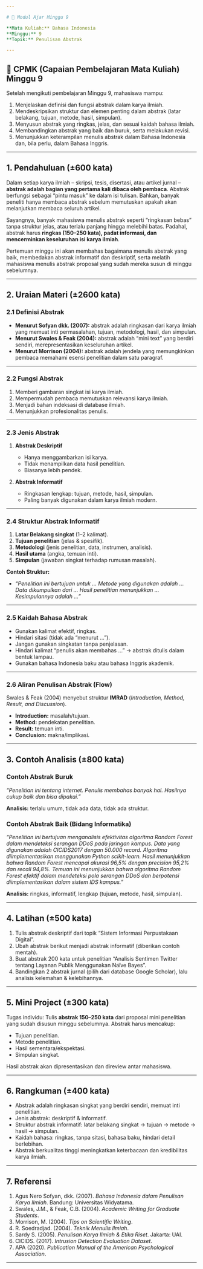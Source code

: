 ```yaml
---

# 📘 Modul Ajar Minggu 9

**Mata Kuliah:** Bahasa Indonesia
**Minggu:** 9
**Topik:** Penulisan Abstrak

---
```


## 🎯 CPMK (Capaian Pembelajaran Mata Kuliah) Minggu 9

Setelah mengikuti pembelajaran Minggu 9, mahasiswa mampu:

1. Menjelaskan definisi dan fungsi abstrak dalam karya ilmiah.
2. Mendeskripsikan struktur dan elemen penting dalam abstrak (latar belakang, tujuan, metode, hasil, simpulan).
3. Menyusun abstrak yang ringkas, jelas, dan sesuai kaidah bahasa ilmiah.
4. Membandingkan abstrak yang baik dan buruk, serta melakukan revisi.
5. Menunjukkan keterampilan menulis abstrak dalam Bahasa Indonesia dan, bila perlu, dalam Bahasa Inggris.

---

## 1. Pendahuluan (±600 kata)

Dalam setiap karya ilmiah – skripsi, tesis, disertasi, atau artikel jurnal – **abstrak adalah bagian yang pertama kali dibaca oleh pembaca**. Abstrak berfungsi sebagai “pintu masuk” ke dalam isi tulisan. Bahkan, banyak peneliti hanya membaca abstrak sebelum memutuskan apakah akan melanjutkan membaca seluruh artikel.

Sayangnya, banyak mahasiswa menulis abstrak seperti “ringkasan bebas” tanpa struktur jelas, atau terlalu panjang hingga melebihi batas. Padahal, abstrak harus **ringkas (150–250 kata), padat informasi, dan mencerminkan keseluruhan isi karya ilmiah**.

Pertemuan minggu ini akan membahas bagaimana menulis abstrak yang baik, membedakan abstrak informatif dan deskriptif, serta melatih mahasiswa menulis abstrak proposal yang sudah mereka susun di minggu sebelumnya.

---

## 2. Uraian Materi (±2600 kata)

### 2.1 Definisi Abstrak

* **Menurut Sofyan dkk. (2007):** abstrak adalah ringkasan dari karya ilmiah yang memuat inti permasalahan, tujuan, metodologi, hasil, dan simpulan.
* **Menurut Swales & Feak (2004):** abstrak adalah “mini text” yang berdiri sendiri, merepresentasikan keseluruhan artikel.
* **Menurut Morrison (2004):** abstrak adalah jendela yang memungkinkan pembaca memahami esensi penelitian dalam satu paragraf.

---

### 2.2 Fungsi Abstrak

1. Memberi gambaran singkat isi karya ilmiah.
2. Mempermudah pembaca memutuskan relevansi karya ilmiah.
3. Menjadi bahan indeksasi di database ilmiah.
4. Menunjukkan profesionalitas penulis.

---

### 2.3 Jenis Abstrak

1. **Abstrak Deskriptif**

   * Hanya menggambarkan isi karya.
   * Tidak menampilkan data hasil penelitian.
   * Biasanya lebih pendek.

2. **Abstrak Informatif**

   * Ringkasan lengkap: tujuan, metode, hasil, simpulan.
   * Paling banyak digunakan dalam karya ilmiah modern.

---

### 2.4 Struktur Abstrak Informatif

1. **Latar Belakang singkat** (1–2 kalimat).
2. **Tujuan penelitian** (jelas & spesifik).
3. **Metodologi** (jenis penelitian, data, instrumen, analisis).
4. **Hasil utama** (angka, temuan inti).
5. **Simpulan** (jawaban singkat terhadap rumusan masalah).

**Contoh Struktur:**

* *“Penelitian ini bertujuan untuk … Metode yang digunakan adalah … Data dikumpulkan dari … Hasil penelitian menunjukkan … Kesimpulannya adalah …”*

---

### 2.5 Kaidah Bahasa Abstrak

* Gunakan kalimat efektif, ringkas.
* Hindari sitasi (tidak ada “menurut …”).
* Jangan gunakan singkatan tanpa penjelasan.
* Hindari kalimat “penulis akan membahas …” → abstrak ditulis dalam bentuk lampau.
* Gunakan bahasa Indonesia baku atau bahasa Inggris akademik.

---

### 2.6 Aliran Penulisan Abstrak (Flow)

Swales & Feak (2004) menyebut struktur **IMRAD** (*Introduction, Method, Result, and Discussion*).

* **Introduction:** masalah/tujuan.
* **Method:** pendekatan penelitian.
* **Result:** temuan inti.
* **Conclusion:** makna/implikasi.

---

## 3. Contoh Analisis (±800 kata)

### Contoh Abstrak Buruk

*“Penelitian ini tentang internet. Penulis membahas banyak hal. Hasilnya cukup baik dan bisa dipakai.”*

**Analisis:** terlalu umum, tidak ada data, tidak ada struktur.

### Contoh Abstrak Baik (Bidang Informatika)

*“Penelitian ini bertujuan menganalisis efektivitas algoritma Random Forest dalam mendeteksi serangan DDoS pada jaringan kampus. Data yang digunakan adalah CICIDS2017 dengan 50.000 record. Algoritma diimplementasikan menggunakan Python scikit-learn. Hasil menunjukkan bahwa Random Forest mencapai akurasi 96,5% dengan precision 95,2% dan recall 94,8%. Temuan ini menunjukkan bahwa algoritma Random Forest efektif dalam mendeteksi pola serangan DDoS dan berpotensi diimplementasikan dalam sistem IDS kampus.”*

**Analisis:** ringkas, informatif, lengkap (tujuan, metode, hasil, simpulan).

---

## 4. Latihan (±500 kata)

1. Tulis abstrak deskriptif dari topik “Sistem Informasi Perpustakaan Digital”.
2. Ubah abstrak berikut menjadi abstrak informatif (diberikan contoh mentah).
3. Buat abstrak 200 kata untuk penelitian “Analisis Sentimen Twitter tentang Layanan Publik Menggunakan Naïve Bayes”.
4. Bandingkan 2 abstrak jurnal (pilih dari database Google Scholar), lalu analisis kelemahan & kelebihannya.

---

## 5. Mini Project (±300 kata)

Tugas individu: Tulis **abstrak 150–250 kata** dari proposal mini penelitian yang sudah disusun minggu sebelumnya. Abstrak harus mencakup:

* Tujuan penelitian.
* Metode penelitian.
* Hasil sementara/ekspektasi.
* Simpulan singkat.

Hasil abstrak akan dipresentasikan dan direview antar mahasiswa.

---

## 6. Rangkuman (±400 kata)

* Abstrak adalah ringkasan singkat yang berdiri sendiri, memuat inti penelitian.
* Jenis abstrak: deskriptif & informatif.
* Struktur abstrak informatif: latar belakang singkat → tujuan → metode → hasil → simpulan.
* Kaidah bahasa: ringkas, tanpa sitasi, bahasa baku, hindari detail berlebihan.
* Abstrak berkualitas tinggi meningkatkan keterbacaan dan kredibilitas karya ilmiah.

---

## 7. Referensi

1. Agus Nero Sofyan, dkk. (2007). *Bahasa Indonesia dalam Penulisan Karya Ilmiah*. Bandung: Universitas Widyatama.
2. Swales, J.M., & Feak, C.B. (2004). *Academic Writing for Graduate Students*.
3. Morrison, M. (2004). *Tips on Scientific Writing*.
4. R. Soedradjad. (2004). *Teknik Menulis Ilmiah*.
5. Sardy S. (2005). *Penulisan Karya Ilmiah & Etika Riset*. Jakarta: UAI.
6. CICIDS. (2017). *Intrusion Detection Evaluation Dataset*.
7. APA (2020). *Publication Manual of the American Psychological Association*.

---

